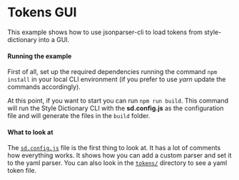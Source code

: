 # Tokens GUI

This example shows how to use jsonparser-cli to load tokens from style-dictionary into a GUI.

#### Running the example

First of all, set up the required dependencies running the command `npm install` in your local CLI environment (if you prefer to use _yarn_ update the commands accordingly).

At this point, if you want to start you can run `npm run build`. This command will run the Style Dictionary CLI with the **sd.config.js** as the configuration file and will generate the files in the `build` folder.

#### What to look at

The [`sd.config.js`](sd.config.js) file is the first thing to look at. It has a lot of comments how everything works. It shows how you can add a custom parser and set it to the yaml parser. You can also look in the [`tokens/`](tokens/) directory to see a yaml token file.